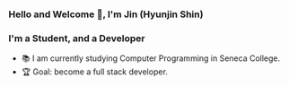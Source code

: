 ### Hello and Welcome 👋, I'm Jin (Hyunjin Shin)

### I'm a Student, and a Developer
- 📚 I am currently studying Computer Programming in Seneca College.
- 🏆 Goal: become a full stack developer.

